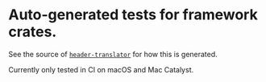 # Auto-generated tests for framework crates.

See the source of [`header-translator`](../header-translator) for how this is generated.

Currently only tested in CI on macOS and Mac Catalyst.
